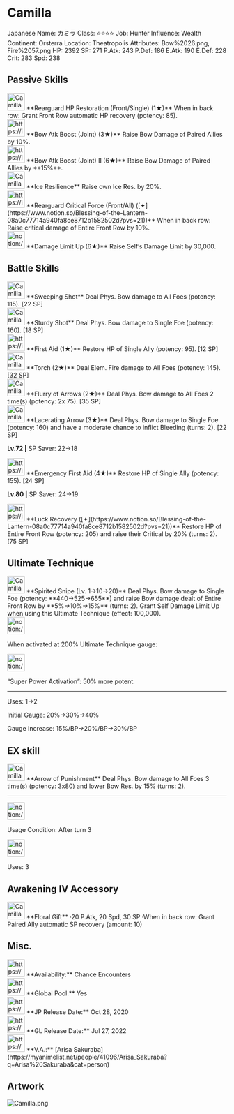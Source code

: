 # Camilla

Japanese Name: カミラ
Class: ⭐️⭐️⭐️⭐️
Job: Hunter
Influence: Wealth
Continent: Orsterra
Location: Theatropolis
Attributes: Bow%2026.png, Fire%2057.png
HP: 2392
SP: 271
P.Atk: 243
P.Def: 186
E.Atk: 190
E.Def: 228
Crit: 283
Spd: 238

## Passive Skills

<aside>
<img src="Camilla%2002759ca04d984c6992d810c9c8a7ce26/HP_Restoration.png" alt="Camilla%2002759ca04d984c6992d810c9c8a7ce26/HP_Restoration.png" width="40px" /> **Rearguard HP Restoration (Front/Single) (1★)**
When in back row: Grant Front Row automatic HP recovery (potency: 85).

</aside>

<aside>
<img src="https://img.game8.jp/6930255/17bbb3a57e1f99256daf824e99d41a44.png/show" alt="https://img.game8.jp/6930255/17bbb3a57e1f99256daf824e99d41a44.png/show" width="40px" /> **Bow Atk Boost (Joint) (3★)**
Raise Bow Damage of Paired Allies by 10%.

<aside>
<img src="https://img.game8.jp/6930255/17bbb3a57e1f99256daf824e99d41a44.png/show" alt="https://img.game8.jp/6930255/17bbb3a57e1f99256daf824e99d41a44.png/show" width="40px" /> **Bow Atk Boost (Joint) II (6★)**
Raise Bow Damage of Paired Allies by **15%**.

</aside>

</aside>

<aside>
<img src="Camilla%2002759ca04d984c6992d810c9c8a7ce26/Ice_Resilience.png" alt="Camilla%2002759ca04d984c6992d810c9c8a7ce26/Ice_Resilience.png" width="40px" /> **Ice Resilience**
Raise own Ice Res. by 20%.

</aside>

<aside>
<img src="https://img.game8.jp/6930257/1bcbb0ec737a21a5e4284b699932d3c3.png/show" alt="https://img.game8.jp/6930257/1bcbb0ec737a21a5e4284b699932d3c3.png/show" width="40px" /> **Rearguard Critical Force (Front/All) ([✦](https://www.notion.so/Blessing-of-the-Lantern-08a0c77714a940fa8ce8712b1582502d?pvs=21))**
When in back row: Raise critical damage of Entire Front Row by 10%.

</aside>

<aside>
<img src="notion://custom_emoji/2482af5e-3bb7-4af8-a110-df4150e44521/17debbc6-5396-80a6-933a-007af3a7f551" alt="notion://custom_emoji/2482af5e-3bb7-4af8-a110-df4150e44521/17debbc6-5396-80a6-933a-007af3a7f551" width="40px" /> **Damage Limit Up (6★)**
Raise Self’s Damage Limit by 30,000.

</aside>

## Battle Skills

<aside>
<img src="Camilla%2002759ca04d984c6992d810c9c8a7ce26/Bow.png" alt="Camilla%2002759ca04d984c6992d810c9c8a7ce26/Bow.png" width="40px" /> **Sweeping Shot**
Deal Phys. Bow damage to All Foes (potency: 115). [22 SP]

</aside>

<aside>
<img src="Camilla%2002759ca04d984c6992d810c9c8a7ce26/Bow%201.png" alt="Camilla%2002759ca04d984c6992d810c9c8a7ce26/Bow%201.png" width="40px" /> **Sturdy Shot**
Deal Phys. Bow damage to Single Foe (potency: 160). [18 SP]

</aside>

<aside>
<img src="https://img.game8.jp/6909197/4eaa54be6aac9c9c4a1b006531ef1771.png/show" alt="https://img.game8.jp/6909197/4eaa54be6aac9c9c4a1b006531ef1771.png/show" width="40px" /> **First Aid (1★)**
Restore HP of Single Ally (potency: 95). [12 SP]

</aside>

<aside>
<img src="Camilla%2002759ca04d984c6992d810c9c8a7ce26/Fire.png" alt="Camilla%2002759ca04d984c6992d810c9c8a7ce26/Fire.png" width="40px" /> **Torch (2★)**
Deal Elem. Fire damage to All Foes (potency: 145). [32 SP]

</aside>

<aside>
<img src="Camilla%2002759ca04d984c6992d810c9c8a7ce26/Bow%202.png" alt="Camilla%2002759ca04d984c6992d810c9c8a7ce26/Bow%202.png" width="40px" /> **Flurry of Arrows (2★)**
Deal Phys. Bow damage to All Foes 2 time(s) (potency: 2x 75). [35 SP]

</aside>

<aside>
<img src="Camilla%2002759ca04d984c6992d810c9c8a7ce26/Bow%203.png" alt="Camilla%2002759ca04d984c6992d810c9c8a7ce26/Bow%203.png" width="40px" /> **Lacerating Arrow (3★)**
Deal Phys. Bow damage to Single Foe (potency: 160) and have a moderate chance to inflict Bleeding (turns: 2). [22 SP]

**Lv.72 |** SP Saver: 22→18

</aside>

<aside>
<img src="https://img.game8.jp/6909197/4eaa54be6aac9c9c4a1b006531ef1771.png/show" alt="https://img.game8.jp/6909197/4eaa54be6aac9c9c4a1b006531ef1771.png/show" width="40px" /> **Emergency First Aid (4★)**
Restore HP of Single Ally (potency: 155). [24 SP]

**Lv.80 |** SP Saver: 24→19

</aside>

<aside>
<img src="https://img.game8.jp/6909197/4eaa54be6aac9c9c4a1b006531ef1771.png/show" alt="https://img.game8.jp/6909197/4eaa54be6aac9c9c4a1b006531ef1771.png/show" width="40px" /> **Luck Recovery ([✦](https://www.notion.so/Blessing-of-the-Lantern-08a0c77714a940fa8ce8712b1582502d?pvs=21))**
Restore HP of Entire Front Row (potency: 205) and raise their Critical by 20% (turns: 2). [75 SP]

</aside>

## Ultimate Technique

<aside>
<img src="Camilla%2002759ca04d984c6992d810c9c8a7ce26/Bow%204.png" alt="Camilla%2002759ca04d984c6992d810c9c8a7ce26/Bow%204.png" width="40px" /> **Spirited Snipe (Lv. 1→10→20)**
Deal Phys. Bow damage to Single Foe (potency: **440→525→655**) and raise Bow damage dealt of Entire Front Row by **5%→10%→15%** (turns: 2). Grant Self Damage Limit Up when using this Ultimate Technique (effect: 100,000).

<aside>
<img src="notion://custom_emoji/2482af5e-3bb7-4af8-a110-df4150e44521/137ebbc6-5396-80a2-a199-007a067e9993" alt="notion://custom_emoji/2482af5e-3bb7-4af8-a110-df4150e44521/137ebbc6-5396-80a2-a199-007a067e9993" width="40px" />

When activated at 200% Ultimate Technique gauge:

<aside>
<img src="notion://custom_emoji/2482af5e-3bb7-4af8-a110-df4150e44521/193ebbc6-5396-8035-8eea-007a52e85f9d" alt="notion://custom_emoji/2482af5e-3bb7-4af8-a110-df4150e44521/193ebbc6-5396-8035-8eea-007a52e85f9d" width="40px" />

“Super Power Activation”: 50% more potent.

</aside>

</aside>

---

Uses:
1→2

Initial Gauge:
20%→30%→40%

Gauge Increase:
15%/BP→20%/BP→30%/BP

</aside>

## EX skill

<aside>
<img src="Camilla%2002759ca04d984c6992d810c9c8a7ce26/Bow%204.png" alt="Camilla%2002759ca04d984c6992d810c9c8a7ce26/Bow%204.png" width="40px" /> **Arrow of Punishment**
Deal Phys. Bow damage to All Foes 3 time(s) (potency: 3x80) and lower Bow Res. by 15% (turns: 2).

---

<aside>
<img src="notion://custom_emoji/2482af5e-3bb7-4af8-a110-df4150e44521/137ebbc6-5396-802c-b9bc-007a54884b6f" alt="notion://custom_emoji/2482af5e-3bb7-4af8-a110-df4150e44521/137ebbc6-5396-802c-b9bc-007a54884b6f" width="40px" />

Usage Condition: After turn 3

</aside>

<aside>
<img src="notion://custom_emoji/2482af5e-3bb7-4af8-a110-df4150e44521/137ebbc6-5396-80ba-9f36-007a936447ac" alt="notion://custom_emoji/2482af5e-3bb7-4af8-a110-df4150e44521/137ebbc6-5396-80ba-9f36-007a936447ac" width="40px" />

Uses: 3

</aside>

</aside>

## Awakening IV Accessory

<aside>
<img src="Camilla%2002759ca04d984c6992d810c9c8a7ce26/Awakening_IV.png" alt="Camilla%2002759ca04d984c6992d810c9c8a7ce26/Awakening_IV.png" width="40px" /> **Floral Gift**
·20 P.Atk, 20 Spd, 30 SP
·When in back row: Grant Paired Ally automatic SP recovery (amount: 10)

</aside>

## Misc.

<aside>
<img src="https://www.notion.so/icons/gift_gray.svg" alt="https://www.notion.so/icons/gift_gray.svg" width="40px" /> **Availability:** Chance Encounters

</aside>

<aside>
<img src="https://www.notion.so/icons/globe_gray.svg" alt="https://www.notion.so/icons/globe_gray.svg" width="40px" /> **Global Pool:** Yes

</aside>

<aside>
<img src="https://www.notion.so/icons/calendar_red.svg" alt="https://www.notion.so/icons/calendar_red.svg" width="40px" /> **JP Release Date:**
Oct 28, 2020

</aside>

<aside>
<img src="https://www.notion.so/icons/calendar_blue.svg" alt="https://www.notion.so/icons/calendar_blue.svg" width="40px" /> **GL Release Date:**
Jul 27, 2022

</aside>

<aside>
<img src="https://www.notion.so/icons/microphone_gray.svg" alt="https://www.notion.so/icons/microphone_gray.svg" width="40px" /> **V.A.:** [Arisa Sakuraba](https://myanimelist.net/people/41096/Arisa_Sakuraba?q=Arisa%20Sakuraba&cat=person)

</aside>

## Artwork

![Camilla.png](Camilla%2002759ca04d984c6992d810c9c8a7ce26/Camilla.png)